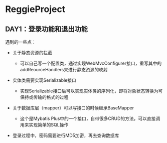 # ReggieProject

## DAY1：登录功能和退出功能

遇到的一些点：

+   关于静态资源的拦截
    +   可以自己写一个配置类，通过实现WebMvcConfigurer接口，重写其中的addReourceHandlers来进行静态资源的映射
+   实体类需要实现Serializable接口
    +   实现Serializable接口后可以实现实体类的序列化，即将对象状态转换为可保持或传输的格式的过程
+   关于数据库层（mapper）可以写接口的时候继承BaseMapper

    +   这个是Mybatis Plus中的一个接口，自带很多CRUD的方法，可以直接调用来实现简单的SQL操作

+   登录过程中，密码需要进行MD5加密，再去查询数据库